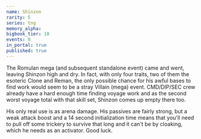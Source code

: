 ```yaml
---
name: Shinzon
rarity: 5
series: tng
memory_alpha:
bigbook_tier: 10
events: 0
in_portal: true
published: true
---
```


The Romulan mega (and subsequent standalone event) came and went, leaving Shinzon high and dry. In fact, with only four traits, two of them the esoteric Clone and Reman, the only possible chance for his awful bases to find work would seem to be a stray Villain (mega) event. CMD/DIP/SEC crew already have a hard enough time finding voyage work and as the second worst voyage total with that skill set, Shinzon comes up empty there too.

His only real use is as arena damage. His passives are fairly strong, but a weak attack boost and a 14 second initialization time means that you'll need to pull off some trickery to survive that long and it can't be by cloaking, which he needs as an activator. Good luck.
